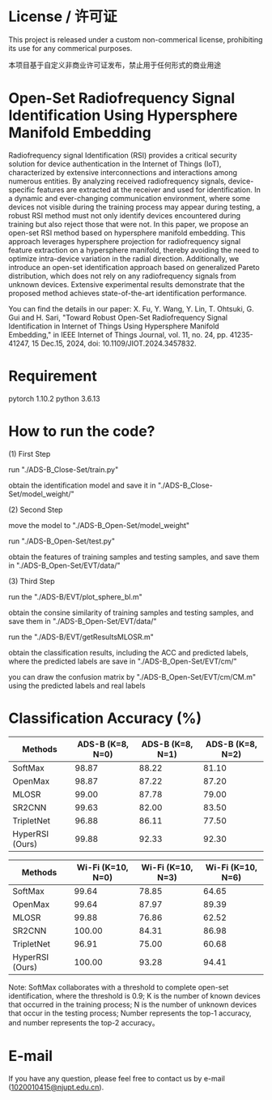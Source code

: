 # License / 许可证

This project is released under a custom non-commerical license, prohibiting its use for any commerical purposes.

本项目基于自定义非商业许可证发布，禁止用于任何形式的商业用途

# Open-Set Radiofrequency Signal Identification Using Hypersphere Manifold Embedding

Radiofrequency signal Identification (RSI) provides a critical security solution for device authentication in the Internet of Things (IoT), characterized by extensive interconnections and interactions among numerous entities. By analyzing received radiofrequency signals, device-specific features are extracted at the receiver and used for identification. In a dynamic and ever-changing communication environment, where some devices not visible during the training process may appear during testing, a robust RSI method must not only identify devices encountered during training but also reject those that were not. In this paper, we propose an open-set RSI method based on hypersphere manifold embedding. This approach leverages hypersphere projection for radiofrequency signal feature extraction on a hypersphere manifold, thereby avoiding the need to optimize intra-device variation in the radial direction. Additionally, we introduce an open-set identification approach based on generalized Pareto distribution, which does not rely on any radiofrequency signals from unknown devices. Extensive experimental results demonstrate that the proposed method achieves state-of-the-art identification performance.

You can find the details in our paper: X. Fu, Y. Wang, Y. Lin, T. Ohtsuki, G. Gui and H. Sari, "Toward Robust Open-Set Radiofrequency Signal Identification in Internet of Things Using Hypersphere Manifold Embedding," in IEEE Internet of Things Journal, vol. 11, no. 24, pp. 41235-41247, 15 Dec.15, 2024, doi: 10.1109/JIOT.2024.3457832.

# Requirement
pytorch 1.10.2
python 3.6.13

# How to run the code?
(1) First Step

run "./ADS-B_Close-Set/train.py"

obtain the identification model and save it in "./ADS-B_Close-Set/model_weight/"

(2) Second Step

move the model to "./ADS-B_Open-Set/model_weight"

run "./ADS-B_Open-Set/test.py"

obtain the features of training samples and testing samples, and save them in "./ADS-B_Open-Set/EVT/data/"

(3) Third Step

run the "./ADS-B/EVT/plot_sphere_bl.m"

obtain the consine similarity of training samples and testing samples, and save them in "./ADS-B_Open-Set/EVT/data/"

run the "./ADS-B/EVT/getResultsMLOSR.m"

obtain the classification results, including the ACC and predicted labels, where the predicted labels are save in "./ADS-B_Open-Set/EVT/cm/" 

you can draw the confusion matrix by "./ADS-B_Open-Set/EVT/cm/CM.m" using the predicted labels and real labels

# Classification Accuracy (%)

 Methods         | ADS-B (K=8, N=0) | ADS-B (K=8, N=1) | ADS-B (K=8, N=2) 
 ----            | -----            | ------           | ----- 
 SoftMax         | 98.87            |  88.22           | 81.10 
 OpenMax         | 98.87            |  87.22           | 87.20 
 MLOSR           | 99.00            |  87.78           | 79.00 
 SR2CNN          | 99.63            |  82.00           | 83.50 
 TripletNet      | 96.88            |  86.11           | 77.50 
 HyperRSI (Ours) | 99.88            |  92.33           | 92.30 

 Methods         | Wi-Fi (K=10, N=0) | Wi-Fi (K=10, N=3) | Wi-Fi (K=10, N=6) 
 ----            | -----            | ------           | ----- 
 SoftMax         | 99.64            |  78.85           | 64.65 
 OpenMax         | 99.64            |  87.97           | 89.39 
 MLOSR           | 99.88            |  76.86           | 62.52 
 SR2CNN          | 100.00           |  84.31           | 86.98 
 TripletNet      | 96.91            |  75.00           | 60.68 
 HyperRSI (Ours) | 100.00           |  93.28           | 94.41 

Note: SoftMax collaborates with a threshold to complete open-set identification, where the threshold is 0.9; K is the number of known devices that occurred in the training process; N is the number of unknown devices that occur in the testing process; Number represents the top-1 accuracy, and number represents the top-2 accuracy。

# E-mail
If you have any question, please feel free to contact us by e-mail (1020010415@njupt.edu.cn).


